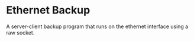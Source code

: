 # Ethernet Backup
A server-client backup program that runs on the ethernet interface using a raw socket. 
